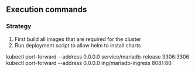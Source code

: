 ## Execution commands

### Strategy
1. First build all images that are required for the cluster
2. Run deployment script to allow helm to install charts


kubectl port-forward --address 0.0.0.0 service/mariadb-release 3306:3306
kubectl port-forward --address 0.0.0.0 ing/mariadb-ingress 8081:80
